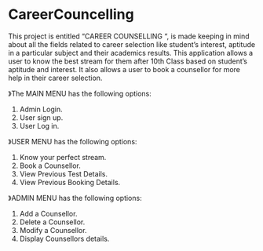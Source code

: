 # CareerCouncelling

This project is entitled “CAREER COUNSELLING “, is made keeping in mind 
about all the fields related to career selection like student’s interest, 
aptitude in a particular subject and their academics results.
This application allows a user to know the best stream for them after 10th Class 
based on student’s aptitude and interest. It also allows a user to book a counsellor 
for more help in their career selection.

》The MAIN MENU has the following options:
1.	Admin Login.
2.	User sign up.
3.	User Log in.

》USER MENU has the following options:
1.	Know your perfect stream.
2.	Book a Counsellor.
3.	View Previous Test Details.
4.	View Previous Booking Details.

》ADMIN MENU has the following options:
1.	Add a Counsellor.
2.	Delete a Counsellor.
3.	Modify a Counsellor.
4.	Display Counsellors details.
